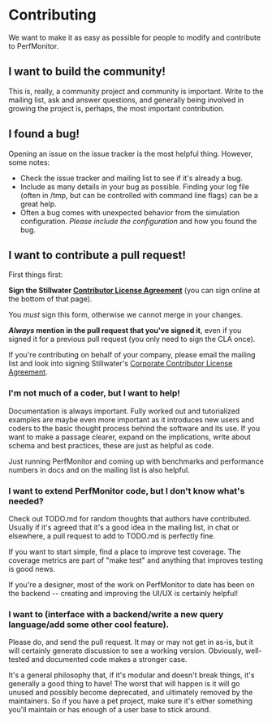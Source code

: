 # Contributing

We want to make it as easy as possible for people to modify and contribute to PerfMonitor.

## I want to build the community!

This is, really, a community project and community is important. Write to the mailing list, ask and answer questions, and generally being involved in growing the project is, perhaps, the most important contribution.

## I found a bug!

Opening an issue on the issue tracker is the most helpful thing. However, some notes:

* Check the issue tracker and mailing list to see if it's already a bug.
* Include as many details in your bug as possible. Finding your log file (often in /tmp, but can be controlled with command line flags) can be a great help.
* Often a bug comes with unexpected behavior from the simulation configuration. *Please include the configuration* and how you found the bug.

## I want to contribute a pull request!

First things first:

**Sign the Stillwater [Contributor License Agreement][cla]** (you can sign online at the bottom of that page). 

You _must_ sign this form, otherwise we cannot merge in your changes. 

**_Always_ mention in the pull request that you've signed it**, even if you signed it for a previous pull request (you only need to sign the CLA once).

If you're contributing on behalf of your company, please email the mailing list and look into signing Stillwater's [Corporate Contributor License Agreement][cla-corp].

### I'm not much of a coder, but I want to help!

Documentation is always important. Fully worked out and tutorialized examples are maybe even more important as it introduces new users and coders to the basic thought process behind the software and its use.
If you want to make a passage clearer, expand on the implications, write about schema and best practices, these are just as helpful as code.

Just running PerfMonitor and coming up with benchmarks and performance numbers in docs and on the mailing list is also helpful.

### I want to extend PerfMonitor code, but I don't know what's needed?

Check out TODO.md for random thoughts that authors have contributed. Usually if it's agreed that it's a good idea in the mailing list, in chat or elsewhere, a pull request to add to TODO.md is perfectly fine.

If you want to start simple, find a place to improve test coverage. The coverage metrics are part of "make test" and anything that improves testing is good news.

If you're a designer, most of the work on PerfMonitor to date has been on the backend -- creating and improving the UI/UX is certainly helpful!

### I want to (interface with a backend/write a new query language/add some other cool feature).

Please do, and send the pull request. It may or may not get in as-is, but it will certainly generate discussion to see a working version. Obviously, well-tested and documented code makes a stronger case.

It's a general philosophy that, if it's modular and doesn't break things, it's generally a good thing to have! The worst that will happen is it will go unused and possibly become deprecated, and ultimately removed by the maintainers. So if you have a pet project, make sure it's either something you'll maintain or has enough of a user base to stick around.

[cla]: https://developers.stillwater-sc.com/open-source/cla/individual
[cla-corp]:https://developers.stillwater-sc.com/open-source/cla/corporate
